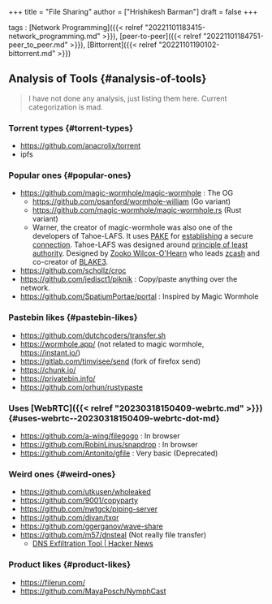 +++
title = "File Sharing"
author = ["Hrishikesh Barman"]
draft = false
+++

tags
: [Network Programming]({{< relref "20221101183415-network_programming.md" >}}), [peer-to-peer]({{< relref "20221101184751-peer_to_peer.md" >}}), [Bittorrent]({{< relref "20221101190102-bittorrent.md" >}})


## Analysis of Tools {#analysis-of-tools}

> I have not done any analysis, just listing them here. Current categorization is mad.


### Torrent types {#torrent-types}

-   <https://github.com/anacrolix/torrent>
-   ipfs


### Popular ones {#popular-ones}

-   <https://github.com/magic-wormhole/magic-wormhole> : The OG
    -   <https://github.com/psanford/wormhole-william> (Go variant)
    -   <https://github.com/magic-wormhole/magic-wormhole.rs> (Rust variant)
    -   Warner, the creator of magic-wormhole was also one of the developers of Tahoe-LAFS. It uses [PAKE](https://blog.cryptographyengineering.com/2018/10/19/lets-talk-about-pake/) for [establishing](https://lwn.net/Articles/692061/) a secure [connection](https://github.com/warner/magic-wormhole/issues/348). Tahoe-LAFS was designed around [principle of least authority](https://en.wikipedia.org/wiki/Principle_of_least_privilege). Designed by [Zooko Wilcox-O'Hearn](https://en.wikipedia.org/wiki/Zooko_Wilcox-O'Hearn) who leads [zcash](https://en.wikipedia.org/wiki/Zcash) and co-creator of [BLAKE3](https://en.wikipedia.org/wiki/BLAKE_(hash_function)#BLAKE3).
-   <https://github.com/schollz/croc>
-   <https://github.com/jedisct1/piknik> :  Copy/paste anything over the network.
-   <https://github.com/SpatiumPortae/portal> : Inspired by Magic Wormhole


### Pastebin likes {#pastebin-likes}

-   <https://github.com/dutchcoders/transfer.sh>
-   <https://wormhole.app/> (not related to magic wormhole, <https://instant.io/>)
-   <https://gitlab.com/timvisee/send> (fork of firefox send)
-   <https://chunk.io/>
-   <https://privatebin.info/>
-   <https://github.com/orhun/rustypaste>


### Uses [WebRTC]({{< relref "20230318150409-webrtc.md" >}}) {#uses-webrtc--20230318150409-webrtc-dot-md}

-   <https://github.com/a-wing/filegogo> : In browser
-   <https://github.com/RobinLinus/snapdrop> : In browser
-   <https://github.com/Antonito/gfile> : Very basic (Deprecated)


### Weird ones {#weird-ones}

-   <https://github.com/utkusen/wholeaked>
-   <https://github.com/9001/copyparty>
-   <https://github.com/nwtgck/piping-server>
-   <https://github.com/divan/txqr>
-   <https://github.com/ggerganov/wave-share>
-   <https://github.com/m57/dnsteal> (Not really file transfer)
    -   [DNS Exfiltration Tool | Hacker News](https://news.ycombinator.com/item?id=38541272)


### Product likes {#product-likes}

-   <https://filerun.com/>
-   <https://github.com/MayaPosch/NymphCast>
